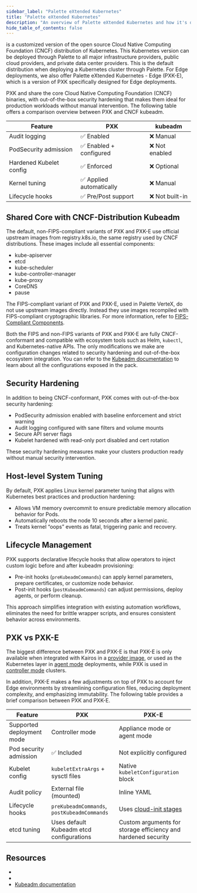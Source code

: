 ```yaml
---
sidebar_label: "Palette eXtended Kubernetes"
title: "Palette eXtended Kubernetes"
description: "An overview of Palette eXtended Kubernetes and how it's different from the upstream Kubeadm."
hide_table_of_contents: false
---
```


<VersionedLink text="Palette eXtended Kubernetes (PXK)" url="/integrations/packs/?pack=kubernetes" /> is a customized
version of the open source Cloud Native Computing Foundation (CNCF) distribution of Kubernetes. This Kubernetes version
can be deployed through Palette to all major infrastructure providers, public cloud providers, and private data center
providers. This is the default distribution when deploying a Kubernetes cluster through Palette. For Edge deployments,
we also offer Palette eXtended Kubernetes - Edge (PXK-E), which is a version of PXK specifically designed for Edge
deployments.

PXK and <VersionedLink text="Palette eXtended Kubernetes - Edge (PXK-E)" url="/integrations/packs/?pack=edge-k8s" />
share the core Cloud Native Computing Foundation (CNCF) binaries, with out-of-the-box security hardening that makes them
ideal for production workloads without manual intervention. The following table offers a comparison overview between PXK
and CNCF kubeadm.

| Feature                 | PXK                      | kubeadm         |
| ----------------------- | ------------------------ | --------------- |
| Audit logging           | ✅ Enabled               | ❌ Manual       |
| PodSecurity admission   | ✅ Enabled + configured  | ❌ Not enabled  |
| Hardened Kubelet config | ✅ Enforced              | ❌ Optional     |
| Kernel tuning           | ✅ Applied automatically | ❌ Manual       |
| Lifecycle hooks         | ✅ Pre/Post support      | ❌ Not built-in |

## Shared Core with CNCF-Distribution Kubeadm

The default, non-FIPS-compliant variants of PXK and PXK-E use official upstream images from registry.k8s.io, the same
registry used by CNCF distributions. These images include all essential components:

- kube-apiserver
- etcd
- kube-scheduler
- kube-controller-manager
- kube-proxy
- CoreDNS
- pause

The FIPS-compliant variant of PXK and PXK-E, used in Palette VerteX, do not use upstream images directly. Instead they
use images recompiled with FIPS-compliant cryptographic libraries. For more information, refer to
[FIPS-Compliant Components](../vertex/fips/fips-compliant-components.md).

<!-- prettier-ignore-start -->

Both the FIPS and non-FIPS variants of PXK and PXK-E are fully CNCF-conformant and compatible with ecosystem tools such
as Helm, `kubectl`, and Kubernetes-native APIs. The only modifications we make are configuration changes related to
security hardening and out-of-the-box ecosystem integration. You can refer to the [Kubeadm documentation](https://kubernetes.io/docs/reference/setup-tools/kubeadm/kubeadm-init/) 
to learn about all the configurations exposed in the
<VersionedLink text="Palette eXtended Kubernetes (PXK)" url="/integrations/packs/?pack=kubernetes" /> pack.

<!-- prettier-ignore-end -->

## Security Hardening

In addition to being CNCF-conformant, PXK comes with out-of-the-box security hardening:

- PodSecurity admission enabled with baseline enforcement and strict warning
- Audit logging configured with sane filters and volume mounts
- Secure API server flags
- Kubelet hardened with read-only port disabled and cert rotation

These security hardening measures make your clusters production ready without manual security intervention.

## Host-level System Tuning

By default, PXK applies Linux kernel parameter tuning that aligns with Kubernetes best practices and production
hardening:

- Allows VM memory overcommit to ensure predictable memory allocation behavior for Pods.
- Automatically reboots the node 10 seconds after a kernel panic.
- Treats kernel “oops” events as fatal, triggering panic and recovery.

## Lifecycle Management

PXK supports declarative lifecycle hooks that allow operators to inject custom logic before and after kubeadm
provisioning:

- Pre-init hooks (`preKubeadmCommands`) can apply kernel parameters, prepare certificates, or customize node behavior.
- Post-init hooks (`postKubeadmCommands`) can adjust permissions, deploy agents, or perform cleanup.

This approach simplifies integration with existing automation workflows, eliminates the need for brittle wrapper
scripts, and ensures consistent behavior across environments.

## PXK vs PXK-E

The biggest difference between PXK and PXK-E is that PXK-E is only available when integrated with Kairos in a
[provider image](../clusters/edge/edgeforge-workflow/edgeforge-workflow.md#edge-provider-container-images), or used as
the Kubernetes layer in [agent mode](../deployment-modes/agent-mode/agent-mode.md) deployments, while PXK is used in
[controller mode](../deployment-modes/controller-mode.md) clusters.

In addition, PXK-E makes a few adjustments on top of PXK to account for Edge environments by streamlining configuration
files, reducing deployment complexity, and emphasizing immutability. The following table provides a brief comparison
between PXK and PXK-E.

| Feature                   | PXK                                         | PXK-E                                                                       |
| ------------------------- | ------------------------------------------- | --------------------------------------------------------------------------- |
| Supported deployment mode | Controller mode                             | Appliance mode or agent mode                                                |
| Pod security admission    | ✅ Included                                 | Not explicitly configured                                                   |
| Kubelet config            | `kubeletExtraArgs` + sysctl files           | Native `kubeletConfiguration` block                                         |
| Audit policy              | External file (mounted)                     | Inline YAML                                                                 |
| Lifecycle hooks           | `preKubeadmCommands`, `postKubeadmCommands` | Uses [cloud-init stages](../clusters/edge/edge-configuration/cloud-init.md) |
| etcd tuning               | Uses default Kubeadm etcd configurations    | Custom arguments for storage efficiency and hardened security               |

## Resources

- <VersionedLink text="Palette eXtended Kubernetes (PXK)" url="/integrations/packs/?pack=kubernetes" />
- <VersionedLink text="Palette eXtended Kubernetes - Edge (PXK-E)" url="/integrations/packs/?pack=edge-k8s" />
- [Kubeadm documentation](https://kubernetes.io/docs/reference/setup-tools/kubeadm/kubeadm-init/)
